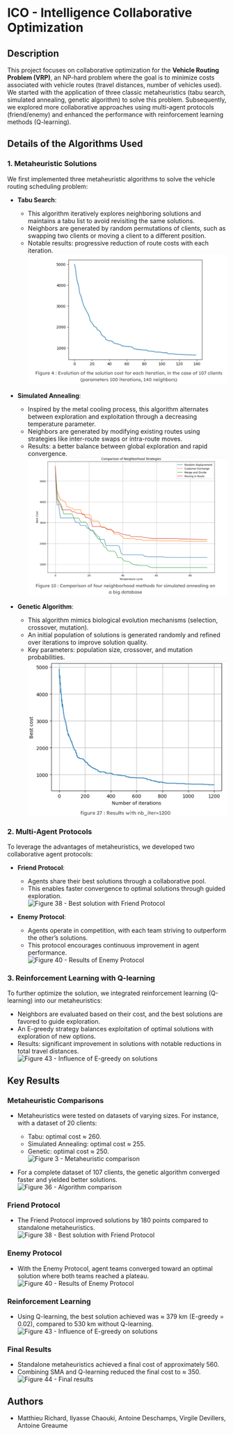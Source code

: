 # ICO - Intelligence Collaborative Optimization

## Description
This project focuses on collaborative optimization for the **Vehicle Routing Problem (VRP)**, an NP-hard problem where the goal is to minimize costs associated with vehicle routes (travel distances, number of vehicles used). We started with the application of three classic metaheuristics (tabu search, simulated annealing, genetic algorithm) to solve this problem. Subsequently, we explored more collaborative approaches using multi-agent protocols (friend/enemy) and enhanced the performance with reinforcement learning methods (Q-learning).

## Details of the Algorithms Used

### 1. Metaheuristic Solutions
We first implemented three metaheuristic algorithms to solve the vehicle routing scheduling problem:

- **Tabu Search**:
  - This algorithm iteratively explores neighboring solutions and maintains a tabu list to avoid revisiting the same solutions.
  - Neighbors are generated by random permutations of clients, such as swapping two clients or moving a client to a different position.
  - Notable results: progressive reduction of route costs with each iteration.  
  ![Figure 3 - Progressive cost reduction](graphs/tabu_algo.png)

- **Simulated Annealing**:
  - Inspired by the metal cooling process, this algorithm alternates between exploration and exploitation through a decreasing temperature parameter.
  - Neighbors are generated by modifying existing routes using strategies like inter-route swaps or intra-route moves.
  - Results: a better balance between global exploration and rapid convergence.  
  ![Figure 6 - Comparison of neighborhood methods](graphs/annealing_algo.png)

- **Genetic Algorithm**:
  - This algorithm mimics biological evolution mechanisms (selection, crossover, mutation).
  - An initial population of solutions is generated randomly and refined over iterations to improve solution quality.
  - Key parameters: population size, crossover, and mutation probabilities.  
  ![Figure 14 - Cost evolution](graphs/genetic_algo.png)

### 2. Multi-Agent Protocols
To leverage the advantages of metaheuristics, we developed two collaborative agent protocols:

- **Friend Protocol**:
  - Agents share their best solutions through a collaborative pool.
  - This enables faster convergence to optimal solutions through guided exploration.  
  ![Figure 38 - Best solution with Friend Protocol](images/figure38.png)

- **Enemy Protocol**:
  - Agents operate in competition, with each team striving to outperform the other’s solutions.
  - This protocol encourages continuous improvement in agent performance.  
  ![Figure 40 - Results of Enemy Protocol](images/figure40.png)

### 3. Reinforcement Learning with Q-learning
To further optimize the solution, we integrated reinforcement learning (Q-learning) into our metaheuristics:

- Neighbors are evaluated based on their cost, and the best solutions are favored to guide exploration.
- An E-greedy strategy balances exploitation of optimal solutions with exploration of new options.
- Results: significant improvement in solutions with notable reductions in total travel distances.  
  ![Figure 43 - Influence of E-greedy on solutions](images/figure43.png)

## Key Results

### Metaheuristic Comparisons
- Metaheuristics were tested on datasets of varying sizes. For instance, with a dataset of 20 clients:
  - Tabu: optimal cost ≈ 260.
  - Simulated Annealing: optimal cost ≈ 255.
  - Genetic: optimal cost ≈ 250.  
  ![Figure 3 - Metaheuristic comparison](images/figure3.png)

- For a complete dataset of 107 clients, the genetic algorithm converged faster and yielded better solutions.  
  ![Figure 36 - Algorithm comparison](images/figure36.png)

### Friend Protocol
- The Friend Protocol improved solutions by 180 points compared to standalone metaheuristics.  
  ![Figure 38 - Best solution with Friend Protocol](images/figure38.png)

### Enemy Protocol
- With the Enemy Protocol, agent teams converged toward an optimal solution where both teams reached a plateau.  
  ![Figure 40 - Results of Enemy Protocol](images/figure40.png)

### Reinforcement Learning
- Using Q-learning, the best solution achieved was ≈ 379 km (E-greedy = 0.02), compared to 530 km without Q-learning.  
  ![Figure 43 - Influence of E-greedy on solutions](images/figure43.png)

### Final Results
- Standalone metaheuristics achieved a final cost of approximately 560.
- Combining SMA and Q-learning reduced the final cost to ≈ 350.  
  ![Figure 44 - Final results](images/figure44.png)

## Authors
- Matthieu Richard, Ilyasse Chaouki, Antoine Deschamps, Virgile Devillers, Antoine Greaume



